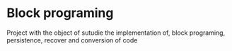 # Block programing
Project with the object of sutudie the implementation of, block programing, persistence, recover and conversion of code

